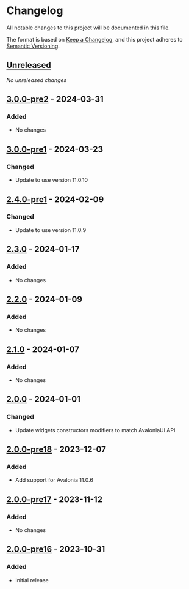# Changelog

All notable changes to this project will be documented in this file.

The format is based on [Keep a Changelog](https://keepachangelog.com/en/1.0.0/),
and this project adheres to [Semantic Versioning](https://semver.org/spec/v2.0.0.html).

## [Unreleased]
_No unreleased changes_

## [3.0.0-pre2] - 2024-03-31
### Added
- No changes

## [3.0.0-pre1] - 2024-03-23
### Changed
- Update to use version 11.0.10

## [2.4.0-pre1] - 2024-02-09
### Changed
- Update to use version 11.0.9

## [2.3.0] - 2024-01-17
### Added
- No changes

## [2.2.0] - 2024-01-09
### Added
- No changes

## [2.1.0] - 2024-01-07
### Added
- No changes

## [2.0.0] - 2024-01-01
### Changed
- Update widgets constructors modifiers to match AvaloniaUI  API

## [2.0.0-pre18] - 2023-12-07
### Added
- Add support for Avalonia 11.0.6

## [2.0.0-pre17] - 2023-11-12
### Added
- No changes

## [2.0.0-pre16] - 2023-10-31
### Added
- Initial release

[unreleased]: https://github.com/fabulous-dev/Fabulous.Avalonia.ColorPicker/compare/3.0.0-pre2...HEAD
[3.0.0-pre2]: https://github.com/fabulous-dev/Fabulous.Avalonia.ColorPicker/releases/tag/3.0.0-pre2
[3.0.0-pre1]: https://github.com/fabulous-dev/Fabulous.Avalonia.ColorPicker/releases/tag/3.0.0-pre1
[2.4.0-pre1]: https://github.com/fabulous-dev/Fabulous.Avalonia.ColorPicker/releases/tag/2.4.0-pre1
[2.3.0]: https://github.com/fabulous-dev/Fabulous.Avalonia.ColorPicker/releases/tag/2.3.0
[2.2.0]: https://github.com/fabulous-dev/Fabulous.Avalonia.ColorPicker/releases/tag/2.2.0
[2.1.0]: https://github.com/fabulous-dev/Fabulous.Avalonia.ColorPicker/releases/tag/2.1.0
[2.0.0]: https://github.com/fabulous-dev/Fabulous.Avalonia.ColorPicker/releases/tag/2.0.0
[2.0.0-pre18]: https://github.com/fabulous-dev/Fabulous.Avalonia.ColorPicker/releases/tag/2.0.0-pre18
[2.0.0-pre17]: https://github.com/fabulous-dev/Fabulous.Avalonia.ColorPicker/releases/tag/2.0.0-pre17
[2.0.0-pre16]: https://github.com/fabulous-dev/Fabulous.Avalonia.ColorPicker/releases/tag/2.0.0-pre16

